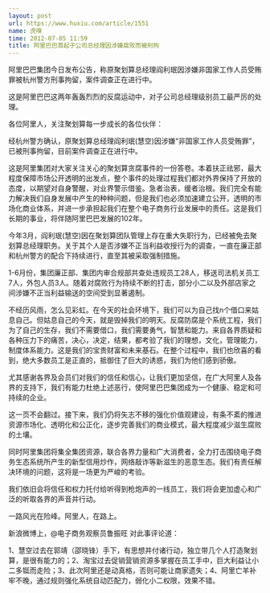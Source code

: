 ```yaml
---
layout: post
url: https://www.huxiu.com/article/1551
name: 虎嗅
time: 2012-07-05 11:59
title: 阿里巴巴首起子公司总经理因涉嫌腐败而被刑拘
---
```

阿里巴巴集团今日发布公告，称原聚划算总经理阎利珉因涉嫌非国家工作人员受贿罪被杭州警方刑事拘留，案件调查正在进行中。

这是阿里巴巴这两年轰轰烈烈的反腐运动中，对子公司总经理级别员工最严厉的处理。

各位阿里人，关注聚划算每一步成长的各位伙伴：

经杭州警方确认，原聚划算总经理阎利珉(慧空)因涉嫌“非国家工作人员受贿罪”，已被刑事拘留，目前案件调查正在进行中。

这是阿里集团对大家关注关心的聚划算贪腐事件的一份答卷。本着扶正祛邪，最大程度保障市场公开透明的出发点，整个事件的处理过程我们都对外界保持了开放的态度，以期望对自身警醒，对业界警示借鉴。急者治表，缓者治根。我们完全有能力解决我们自身发展中产生的种种问题，但是我们也必须加速建立公开，透明的市场化商业体系，并进一步承担起我们在整个电子商务行业发展中的责任。这是我们长期的事业，将伴随阿里巴巴发展的102年。

今年3月，阎利珉(慧空)因在聚划算团队管理上存在重大失职行为，已经被免去聚划算总经理职务。关于其个人是否涉嫌不正当利益收授行为的调查，一直在廉正部和杭州警方的配合下持续进行，直至其被采取强制措施。

1-6月份，集团廉正部、集团内审合规部共查处违规员工28人，移送司法机关员工7人，外包人员3人。随着对腐败行为持续不断的打击，部分小二以及外部店家之间涉嫌不正当利益输送的空间受到显著遏制。

不经历风雨，怎么见彩虹。在今天的社会环境下，我们可以为自己找n个借口来姑息自己。但姑息自己的今天，就是毁掉我们的明天。反腐防腐是个系统工程，我们为了自己的生存，我们不需要借口，我们需要勇气，智慧和能力。来自各界质疑和各种压力下的痛苦，决心，决定，结果，都考验了我们的理想，文化，管理能力，制度体系能力。这是我们的宝贵财富和未来基石。在整个过程中，我们也欣喜的看到，绝大多数员工是正直的，抵御住了巨大的诱惑，我们为他们感到骄傲。

尤其感谢各界及会员们对我们的信任和信心，让我们更加坚信，在广大阿里人及各界的支持下，我们有能力杜绝上述恶行，使阿里巴巴集团成为一个健康、稳定和可持续的企业。

这一页不会翻过。接下来，我们仍将矢志不移的强化价值观建设，有条不紊的推进资源市场化、透明化和公正化，逐步完善我们的商业模式，最大程度减少滋生腐败的土壤。

同时阿里集团将集全集团资源，联合各界力量和广大消费者，全力打击围绕电子商务生态系统所产生的新型信用炒作，网络敲诈等新滋生的恶意生态。我们有责任解决环境的问题，这将是一场更为严峻的考验。

我们依旧会将信任和权力托付给听得到枪炮声的一线员工，我们将会更加虚心和广泛的听取各界的声音并行动。

一路风光在险峰。阿里人，在路上。

新浪微博上，@电子商务观察员鲁振旺 对此事评论道：

1、慧空过去在郭靖（邵晓锋）手下，有思想并付诸行动，独立带几个人打造聚划算，是很有能力的；2、淘宝过去促销营销资源多掌握在员工手中，巨大利益让小二多铤而走险；3、此次阿里还是动真格，否则可能让商家遗失；4、阿里亡羊补牢不晚，通过规则强化系统自动匹配力，弱化小二权限，效果不错。

